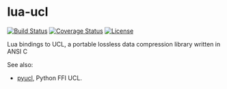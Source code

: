 # lua-ucl

[![Build Status][build-status]][travis]
[![Coverage Status][coveralls-badge]][coveralls-page]
[![License][license]](LICENSE)

Lua bindings to UCL, a portable lossless data compression library written in ANSI C

See also:

  * [pyucl](https://github.com/jap/pyucl), Python FFI UCL.

[license]: https://img.shields.io/badge/License-GPL2-brightgreen.png
[travis]: https://travis-ci.org/starius/lua-ucl
[build-status]: https://travis-ci.org/starius/lua-ucl.png?branch=master
[coveralls-page]: https://coveralls.io/r/starius/lua-ucl
[coveralls-badge]: https://coveralls.io/repos/starius/lua-ucl/badge.png
